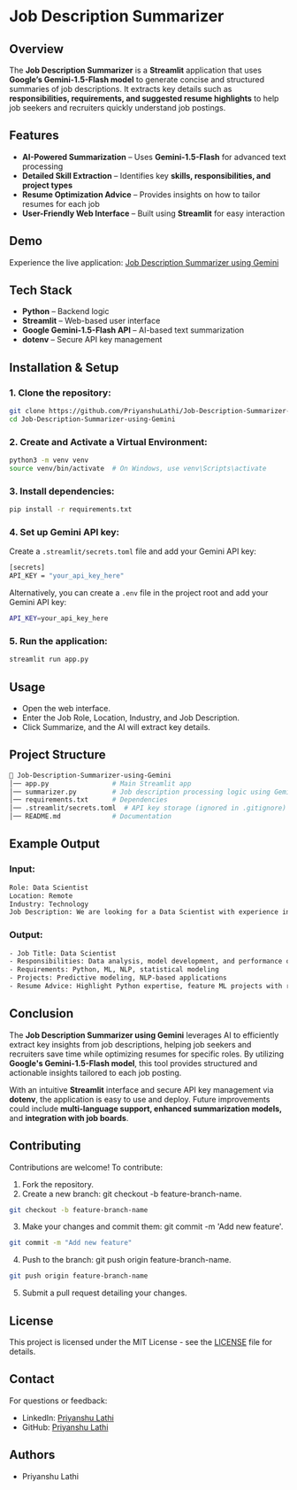 # Job Description Summarizer

## Overview

The **Job Description Summarizer** is a **Streamlit** application that uses **Google’s Gemini-1.5-Flash model** to generate concise and structured summaries of job descriptions. It extracts key details such as **responsibilities, requirements, and suggested resume highlights** to help job seekers and recruiters quickly understand job postings.

## Features

- **AI-Powered Summarization** – Uses **Gemini-1.5-Flash** for advanced text processing
- **Detailed Skill Extraction** – Identifies key **skills, responsibilities, and project types**
- **Resume Optimization Advice** – Provides insights on how to tailor resumes for each job
- **User-Friendly Web Interface** – Built using **Streamlit** for easy interaction

## Demo

Experience the live application: [Job Description Summarizer using Gemini](https://ai-job-description-summarizer.streamlit.app/)

## Tech Stack

- **Python** – Backend logic
- **Streamlit** – Web-based user interface
- **Google Gemini-1.5-Flash API** – AI-based text summarization
- **dotenv** – Secure API key management

## Installation & Setup

### 1. Clone the repository:

```bash
git clone https://github.com/PriyanshuLathi/Job-Description-Summarizer-using-Gemini.git
cd Job-Description-Summarizer-using-Gemini
```

### 2. Create and Activate a Virtual Environment:

```bash
python3 -m venv venv
source venv/bin/activate  # On Windows, use venv\Scripts\activate
```

### 3. Install dependencies:

```bash
pip install -r requirements.txt
```

### 4. Set up Gemini API key:

Create a `.streamlit/secrets.toml` file and add your Gemini API key:

```bash
[secrets]
API_KEY = "your_api_key_here"
```

Alternatively, you can create a `.env` file in the project root and add your Gemini API key:

```bash
API_KEY=your_api_key_here
```

### 5. Run the application:

```bash
streamlit run app.py
```

## Usage

- Open the web interface.
- Enter the Job Role, Location, Industry, and Job Description.
- Click Summarize, and the AI will extract key details.

## Project Structure

```bash
📂 Job-Description-Summarizer-using-Gemini
│── app.py                # Main Streamlit app
│── summarizer.py         # Job description processing logic using Gemini
│── requirements.txt      # Dependencies
│── .streamlit/secrets.toml  # API key storage (ignored in .gitignore)
│── README.md             # Documentation
```

## Example Output

### Input:

```bash
Role: Data Scientist
Location: Remote
Industry: Technology
Job Description: We are looking for a Data Scientist with experience in Python, machine learning, and NLP.
```

### Output:

```bash
- Job Title: Data Scientist
- Responsibilities: Data analysis, model development, and performance optimization
- Requirements: Python, ML, NLP, statistical modeling
- Projects: Predictive modeling, NLP-based applications
- Resume Advice: Highlight Python expertise, feature ML projects with real-world impact
```

## Conclusion

The **Job Description Summarizer using Gemini** leverages AI to efficiently extract key insights from job descriptions, helping job seekers and recruiters save time while optimizing resumes for specific roles. By utilizing **Google's Gemini-1.5-Flash model**, this tool provides structured and actionable insights tailored to each job posting.

With an intuitive **Streamlit** interface and secure API key management via **dotenv**, the application is easy to use and deploy. Future improvements could include **multi-language support, enhanced summarization models,** and **integration with job boards**.

## Contributing

Contributions are welcome! To contribute:

1. Fork the repository.
2. Create a new branch: git checkout -b feature-branch-name.

```bash
git checkout -b feature-branch-name
```

3. Make your changes and commit them: git commit -m 'Add new feature'.

```bash
git commit -m "Add new feature"
```

4. Push to the branch: git push origin feature-branch-name.

```bash
git push origin feature-branch-name
```

5. Submit a pull request detailing your changes.

## License

This project is licensed under the MIT License - see the [LICENSE](https://github.com/PriyanshuLathi/Job-Description-Summarizer-using-Gemini/blob/main/LICENSE) file for details.

## Contact

For questions or feedback:

- LinkedIn: [Priyanshu Lathi](https://www.linkedin.com/in/priyanshu-lathi)
- GitHub: [Priyanshu Lathi](https://github.com/PriyanshuLathi)

## Authors

- Priyanshu Lathi
